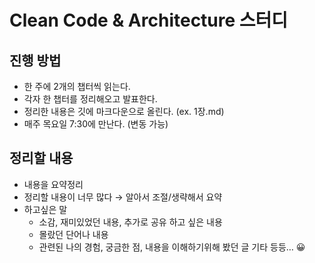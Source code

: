 # Clean Code & Architecture 스터디

## 진행 방법

* 한 주에 2개의 챕터씩 읽는다.
* 각자 한 챕터를 정리해오고 발표한다.
* 정리한 내용은 깃에 마크다운으로 올린다. (ex. 1장.md)
* 매주 목요일 7:30에 만난다. (변동 가능)

## 정리할 내용

* 내용을 요약정리
* 정리할 내용이 너무 많다 → 알아서 조절/생략해서 요약
* 하고싶은 말
	* 소감, 재미있었던 내용, 추가로 공유 하고 싶은 내용
	* 몰랐던 단어나 내용
	* 관련된 나의 경험, 궁금한 점, 내용을 이해하기위해 봤던 글 기타 등등… 😀
